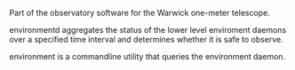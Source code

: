 Part of the observatory software for the Warwick one-meter telescope.

environmentd aggregates the status of the lower level enviroment daemons over a specified time interval and determines whether it is safe to observe.

environment is a commandline utility that queries the environment daemon.
